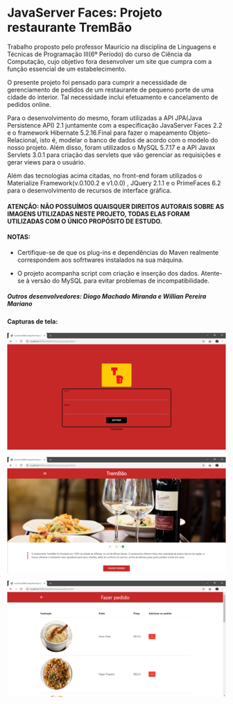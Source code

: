 # JavaServer Faces: Projeto restaurante TremBão

  Trabalho proposto pelo professor Maurício na disciplina de Linguagens e Técnicas de Programação III(6º Período) do curso de Ciência da Computação, cujo objetivo fora desenvolver um site que cumpra com a função essencial de um estabelecimento.
  
  O presente projeto foi pensado para cumprir a necessidade de gerenciamento de pedidos de um restaurante de pequeno porte de uma cidade do interior. Tal necessidade inclui efetuamento e cancelamento de pedidos online. 
  
  Para o desenvolvimento do mesmo, foram utilizadas a API JPA(Java Persistence API) 2.1 juntamente com a especificação JavaServer Faces  2.2 e o framework Hibernate 5.2.16.Final para fazer o mapeamento Objeto-Relacional, isto é, modelar o banco de dados de acordo com o modelo do nosso projeto. Além disso, foram utilizados o MySQL 5.7.17 e a API Javax Servlets 3.0.1 para criação das servlets que vão gerenciar as requisições e gerar views para o usuário.
  
  Além das tecnologias acima citadas, no front-end foram utilizados o Materialize Framework(v.0.100.2 e v1.0.0) , JQuery 2.1.1 e o PrimeFaces 6.2 para o desenvolvimento de recursos de interface gráfica.



#### ATENÇÃO: NÃO POSSUÍMOS QUAISQUER DIREITOS AUTORAIS SOBRE AS IMAGENS UTILIZADAS NESTE PROJETO, TODAS ELAS FORAM UTILIZADAS COM O ÚNICO PROPÓSITO DE ESTUDO. 

#### NOTAS:

* Certifique-se de que os plug-ins e dependências do Maven realmente correspondem aos sofrtwares instalados na sua máquina.

* O projeto acompanha script com criação e inserção dos dados. Atente-se à versão do MySQL para evitar problemas de incompatibilidade. 

##### Outros desenvolvedores: Diogo Machado Miranda e Willian Pereira Mariano

#### Capturas de tela: 

![Captura tela de login](screenshots/captura_login.png)

![Captura página inicial](screenshots/captura_home.png)

![Captura tela de pedido](screenshots/captura_pedido.png)
